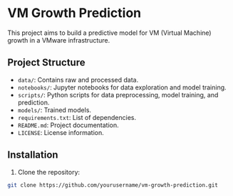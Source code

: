 # VM Growth Prediction

This project aims to build a predictive model for VM (Virtual Machine) growth in a VMware infrastructure.

## Project Structure

- `data/`: Contains raw and processed data.
- `notebooks/`: Jupyter notebooks for data exploration and model training.
- `scripts/`: Python scripts for data preprocessing, model training, and prediction.
- `models/`: Trained models.
- `requirements.txt`: List of dependencies.
- `README.md`: Project documentation.
- `LICENSE`: License information.

## Installation

1. Clone the repository:

```bash
git clone https://github.com/yourusername/vm-growth-prediction.git
